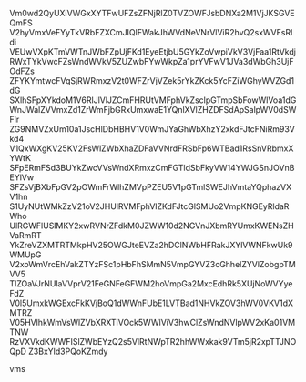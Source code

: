 Vm0wd2QyUXlVWGxXYTFwUFZsZFNjRlZ0TVZOWFJsbDNXa2M1VjJKSGVEQmFS
V2hyVmxVeFYyTkVRbFZXCmJIQlFWakJhWVdNeVNrVlViR2hvQ2sxWVFsRldi
VEUwVXpKTmVWTnJWbFZpUjFKd1EyeEtjbU5GYkZoVwpiVkV3VjFaa1RtVkdj
RWxTYkVwcFZsWndWVkV5ZUZwbFYwWkpZa1prYVFwV1JVa3dWbGh3UjFOdFZs
ZFYKYmtwcFVqSjRWRmxzV2t0WFZrVjVZek5rYkZKck5YcFZiWGhyWVZGd1dG
SXlhSFpXYkdoM1V6RlJlVlJZCmFHRUtVMFphVkZsclpGTmpSbFowWlVoa1dG
WnJWalZVVmxZd1ZrWmFjbGRxUmxwaE1YQnlXVlZHZDFSdApSalpWV0dSWFlr
ZG9NMVZxUm10a1JscHlDbHBHV1V0WmJYaGhWbXhzY2xkdFJtcFNiRm93Vkd4
V1QxWXgKV25KV2FsWlZWbXhaZDFaVVNrdFRSbFp6WTBad1RsSnVRbmxXYWtK
SFpERmFSd3BUYkZwcVVsWndXRmxzCmFGTldSbFkyVW14YWJGSnJOVnBEYlVw
SFZsVjBXbFpGV2pOWmFrWlhZMVpPZEU5V1pGTmlSWEJhVmtaYQphazVXV1hn
S1UyNUtWMkZzV21oV2JHUlRVMFphVlZKdFJtcGlSMUo2VmpKNGEyRldaRWho
UlRGWFlUSlMKY2xwRVNrZFdkM0JZWW10d2NGVnJXbmRYUmxKWENsZHVaRmRT
YkZreVZXMTRTMkpHV25OWGJteEVZa2hDClNWbHFRakJXYlVWNFkwUk9WMUpG
V2xoWmVrcEhVakZTYzFSc1pHbFhSMmN5VmpGYVZ3cGhhelZYVlZobgpTMVV5
TlZOaVJrNUlaVVprV21FeGNFeGFWM2hoVmpGa2MxcEdhRk5XUjNoWVYyeFdZ
V0l5UmxkWGExcFkKVjBoQ1dWWnFUbE1LVTBad1NHVkZOV3hWV0VKV1dXMTRZ
V05HVlhkWmVsWlZVbXRXTlVOck5WWlViV3hwClZsWndNVlpWV2xKa01VMTNW
RzVXVkdKWWFISlZWbEYzQ2s5VlRtNWpTR2hhWWxkak9VTm5jR2xpTTJNOQpD
Z3BxYld3PQoKZmdy

vms